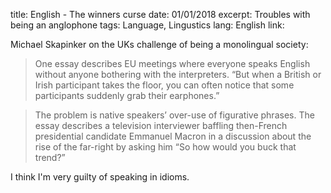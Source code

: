 title: English - The winners curse
date: 01/01/2018
excerpt: Troubles with being an anglophone
tags: Language, Lingustics
lang: English
link: 

Michael Skapinker on the UKs challenge of being a monolingual society:

> One essay describes EU meetings where everyone speaks English without anyone bothering with the interpreters. “But when a British or Irish participant takes the floor, you can often notice that some participants suddenly grab their earphones.”

> The problem is native speakers’ over-use of figurative phrases. The essay describes a television interviewer baffling then-French presidential candidate Emmanuel Macron in a discussion about the rise of the far-right by asking him “So how would you buck that trend?”

I think I'm very guilty of speaking in idioms.